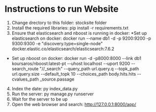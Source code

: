 # Instructions to run Website
1. Change drectory to this folder: stocksite folder
2. Install the required libraries: pip install -r requirements.txt 
3. Ensure that elasticsearch and nboost is running in docker:
*Set up elasticsearch on docker: docker run --name db1 -d -p 9200:9200 -p 9300:9300 -e "discovery.type=single-node" docker.elastic.co/elasticsearch/elasticsearch:7.6.2
* Set up nboost on docker: docker run -d -p8000:8000 --link db1 koursaros/nboost:latest-pt --uhost localhost --uport 9200 --search_route "/<index>/_search" --query_path url.query.q --topk_path url.query.size --default_topk 10 --choices_path body.hits.hits --cvalues_path _source.passage
4. Index the date: py index_data.py
5. Run the server: py manage.py runserver
6. Wait for the server to be up
7. Open the web browser and search: http://127.0.0.1:8000/app/